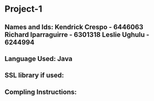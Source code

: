 # Project-1

Names and Ids:
Kendrick Crespo - 6446063
Richard Iparraguirre - 6301318
Leslie Ughulu - 6244994
-------------------------------------------------------------------------------------------------------------------
Language Used:
Java
-------------------------------------------------------------------------------------------------------------------
SSL library if used:
-------------------------------------------------------------------------------------------------------------------
Compling Instructions:
-------------------------------------------------------------------------------------------------------------------
